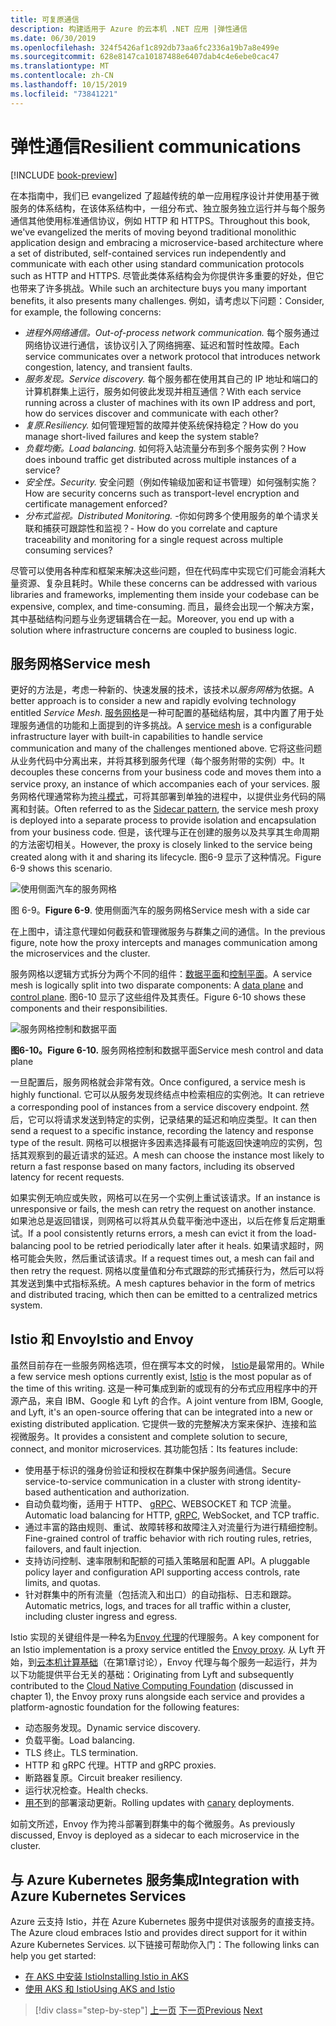 ```yaml
---
title: 可复原通信
description: 构建适用于 Azure 的云本机 .NET 应用 |弹性通信
ms.date: 06/30/2019
ms.openlocfilehash: 324f5426af1c892db73aa6fc2336a19b7a8e499e
ms.sourcegitcommit: 628e8147ca10187488e6407dab4c4e6ebe0cac47
ms.translationtype: MT
ms.contentlocale: zh-CN
ms.lasthandoff: 10/15/2019
ms.locfileid: "73841221"
---
```

# <a name="resilient-communications"></a><span data-ttu-id="25109-103">弹性通信</span><span class="sxs-lookup"><span data-stu-id="25109-103">Resilient communications</span></span>

[!INCLUDE [book-preview](../../../includes/book-preview.md)]

<span data-ttu-id="25109-104">在本指南中，我们已 evangelized 了超越传统的单一应用程序设计并使用基于微服务的体系结构，在该体系结构中，一组分布式、独立服务独立运行并与每个服务通信其他使用标准通信协议，例如 HTTP 和 HTTPS。</span><span class="sxs-lookup"><span data-stu-id="25109-104">Throughout this book, we've evangelized the merits of moving beyond traditional monolithic application design and embracing a microservice-based architecture where a set of distributed, self-contained services run independently and communicate with each other using standard communication protocols such as HTTP and HTTPS.</span></span> <span data-ttu-id="25109-105">尽管此类体系结构会为你提供许多重要的好处，但它也带来了许多挑战。</span><span class="sxs-lookup"><span data-stu-id="25109-105">While such an architecture buys you many important benefits, it also presents many challenges.</span></span> <span data-ttu-id="25109-106">例如，请考虑以下问题：</span><span class="sxs-lookup"><span data-stu-id="25109-106">Consider, for example, the following concerns:</span></span>

- <span data-ttu-id="25109-107">*进程外网络通信。*</span><span class="sxs-lookup"><span data-stu-id="25109-107">*Out-of-process network communication.*</span></span> <span data-ttu-id="25109-108">每个服务通过网络协议进行通信，该协议引入了网络拥塞、延迟和暂时性故障。</span><span class="sxs-lookup"><span data-stu-id="25109-108">Each service communicates over a network protocol that introduces network congestion, latency, and transient faults.</span></span>
- <span data-ttu-id="25109-109">*服务发现。*</span><span class="sxs-lookup"><span data-stu-id="25109-109">*Service discovery.*</span></span> <span data-ttu-id="25109-110">每个服务都在使用其自己的 IP 地址和端口的计算机群集上运行，服务如何彼此发现并相互通信？</span><span class="sxs-lookup"><span data-stu-id="25109-110">With each service running across a cluster of machines with its own IP address and port, how do services discover and communicate with each other?</span></span>
- <span data-ttu-id="25109-111">*复原.*</span><span class="sxs-lookup"><span data-stu-id="25109-111">*Resiliency.*</span></span> <span data-ttu-id="25109-112">如何管理短暂的故障并使系统保持稳定？</span><span class="sxs-lookup"><span data-stu-id="25109-112">How do you manage short-lived failures and keep the system stable?</span></span>
- <span data-ttu-id="25109-113">*负载均衡。*</span><span class="sxs-lookup"><span data-stu-id="25109-113">*Load balancing.*</span></span> <span data-ttu-id="25109-114">如何将入站流量分布到多个服务实例？</span><span class="sxs-lookup"><span data-stu-id="25109-114">How does inbound traffic get distributed across multiple instances of a service?</span></span>
- <span data-ttu-id="25109-115">*安全性。*</span><span class="sxs-lookup"><span data-stu-id="25109-115">*Security.*</span></span> <span data-ttu-id="25109-116">安全问题（例如传输级加密和证书管理）如何强制实施？</span><span class="sxs-lookup"><span data-stu-id="25109-116">How are security concerns such as transport-level encryption and certificate management enforced?</span></span>
- <span data-ttu-id="25109-117">*分布式监视。*</span><span class="sxs-lookup"><span data-stu-id="25109-117">*Distributed Monitoring.*</span></span> <span data-ttu-id="25109-118">-你如何跨多个使用服务的单个请求关联和捕获可跟踪性和监视？</span><span class="sxs-lookup"><span data-stu-id="25109-118">- How do you correlate and capture traceability and monitoring for a single request across multiple consuming services?</span></span>

<span data-ttu-id="25109-119">尽管可以使用各种库和框架来解决这些问题，但在代码库中实现它们可能会消耗大量资源、复杂且耗时。</span><span class="sxs-lookup"><span data-stu-id="25109-119">While these concerns can be addressed with various libraries and frameworks, implementing them inside your codebase can be expensive, complex, and time-consuming.</span></span> <span data-ttu-id="25109-120">而且，最终会出现一个解决方案，其中基础结构问题与业务逻辑耦合在一起。</span><span class="sxs-lookup"><span data-stu-id="25109-120">Moreover, you end up with a solution where infrastructure concerns are coupled to business logic.</span></span>

## <a name="service-mesh"></a><span data-ttu-id="25109-121">服务网格</span><span class="sxs-lookup"><span data-stu-id="25109-121">Service mesh</span></span>

<span data-ttu-id="25109-122">更好的方法是，考虑一种新的、快速发展的技术，该技术以*服务网格*为依据。</span><span class="sxs-lookup"><span data-stu-id="25109-122">A better approach is to consider a new and rapidly evolving technology entitled *Service Mesh*.</span></span> <span data-ttu-id="25109-123">[服务网格](https://www.nginx.com/blog/what-is-a-service-mesh/)是一种可配置的基础结构层，其中内置了用于处理服务通信的功能和上面提到的许多挑战。</span><span class="sxs-lookup"><span data-stu-id="25109-123">A [service mesh](https://www.nginx.com/blog/what-is-a-service-mesh/) is a configurable infrastructure layer with built-in capabilities to handle service communication and many of the challenges mentioned above.</span></span> <span data-ttu-id="25109-124">它将这些问题从业务代码中分离出来，并将其移到服务代理（每个服务附带的实例）中。</span><span class="sxs-lookup"><span data-stu-id="25109-124">It decouples these concerns from your business code and moves them into a service proxy, an instance of which accompanies each of your services.</span></span> <span data-ttu-id="25109-125">服务网格代理通常称为[挎斗模式](https://docs.microsoft.com/azure/architecture/patterns/sidecar)，可将其部署到单独的进程中，以提供业务代码的隔离和封装。</span><span class="sxs-lookup"><span data-stu-id="25109-125">Often referred to as the [Sidecar pattern](https://docs.microsoft.com/azure/architecture/patterns/sidecar), the service mesh proxy is deployed into a separate process to provide isolation and encapsulation from your business code.</span></span> <span data-ttu-id="25109-126">但是，该代理与正在创建的服务以及共享其生命周期的方法密切相关。</span><span class="sxs-lookup"><span data-stu-id="25109-126">However, the proxy is closely linked to the service being created along with it and sharing its lifecycle.</span></span> <span data-ttu-id="25109-127">图6-9 显示了这种情况。</span><span class="sxs-lookup"><span data-stu-id="25109-127">Figure 6-9 shows this scenario.</span></span>

![使用侧面汽车的服务网格](./media/service-mesh-with-side-car.png)

<span data-ttu-id="25109-129">图 6-9。</span><span class="sxs-lookup"><span data-stu-id="25109-129">**Figure 6-9**.</span></span> <span data-ttu-id="25109-130">使用侧面汽车的服务网格</span><span class="sxs-lookup"><span data-stu-id="25109-130">Service mesh with a side car</span></span>

<span data-ttu-id="25109-131">在上图中，请注意代理如何截获和管理微服务与群集之间的通信。</span><span class="sxs-lookup"><span data-stu-id="25109-131">In the previous figure, note how the proxy intercepts and manages communication among the microservices and the cluster.</span></span>

<span data-ttu-id="25109-132">服务网格以逻辑方式拆分为两个不同的组件：[数据平面](https://blog.envoyproxy.io/service-mesh-data-plane-vs-control-plane-2774e720f7fc)和[控制平面](https://blog.envoyproxy.io/service-mesh-data-plane-vs-control-plane-2774e720f7fc)。</span><span class="sxs-lookup"><span data-stu-id="25109-132">A service mesh is logically split into two disparate components: A [data plane](https://blog.envoyproxy.io/service-mesh-data-plane-vs-control-plane-2774e720f7fc) and [control plane](https://blog.envoyproxy.io/service-mesh-data-plane-vs-control-plane-2774e720f7fc).</span></span> <span data-ttu-id="25109-133">图6-10 显示了这些组件及其责任。</span><span class="sxs-lookup"><span data-stu-id="25109-133">Figure 6-10 shows these components and their responsibilities.</span></span>

![服务网格控制和数据平面](./media/istio-control-and-data-plane.png)

<span data-ttu-id="25109-135">**图6-10。**</span><span class="sxs-lookup"><span data-stu-id="25109-135">**Figure 6-10.**</span></span> <span data-ttu-id="25109-136">服务网格控制和数据平面</span><span class="sxs-lookup"><span data-stu-id="25109-136">Service mesh control and data plane</span></span>

<span data-ttu-id="25109-137">一旦配置后，服务网格就会非常有效。</span><span class="sxs-lookup"><span data-stu-id="25109-137">Once configured, a service mesh is highly functional.</span></span> <span data-ttu-id="25109-138">它可以从服务发现终结点中检索相应的实例池。</span><span class="sxs-lookup"><span data-stu-id="25109-138">It can retrieve a corresponding pool of instances from a service discovery endpoint.</span></span> <span data-ttu-id="25109-139">然后，它可以将请求发送到特定的实例，记录结果的延迟和响应类型。</span><span class="sxs-lookup"><span data-stu-id="25109-139">It can then send a request to a specific instance, recording the latency and response type of the result.</span></span> <span data-ttu-id="25109-140">网格可以根据许多因素选择最有可能返回快速响应的实例，包括其观察到的最近请求的延迟。</span><span class="sxs-lookup"><span data-stu-id="25109-140">A mesh can choose the instance most likely to return a fast response based on many factors, including its observed latency for recent requests.</span></span>

<span data-ttu-id="25109-141">如果实例无响应或失败，网格可以在另一个实例上重试该请求。</span><span class="sxs-lookup"><span data-stu-id="25109-141">If an instance is unresponsive or fails, the mesh can retry the request on another instance.</span></span> <span data-ttu-id="25109-142">如果池总是返回错误，则网格可以将其从负载平衡池中逐出，以后在修复后定期重试。</span><span class="sxs-lookup"><span data-stu-id="25109-142">If a pool consistently returns errors, a mesh can evict it from the load-balancing pool to be retried periodically later after it heals.</span></span> <span data-ttu-id="25109-143">如果请求超时，网格可能会失败，然后重试该请求。</span><span class="sxs-lookup"><span data-stu-id="25109-143">If a request times out, a mesh can fail and then retry the request.</span></span> <span data-ttu-id="25109-144">网格以度量值和分布式跟踪的形式捕获行为，然后可以将其发送到集中式指标系统。</span><span class="sxs-lookup"><span data-stu-id="25109-144">A mesh captures behavior in the form of metrics and distributed tracing, which then can be emitted to a centralized metrics system.</span></span>

## <a name="istio-and-envoy"></a><span data-ttu-id="25109-145">Istio 和 Envoy</span><span class="sxs-lookup"><span data-stu-id="25109-145">Istio and Envoy</span></span>

<span data-ttu-id="25109-146">虽然目前存在一些服务网格选项，但在撰写本文的时候， [Istio](https://istio.io/docs/concepts/what-is-istio/)是最常用的。</span><span class="sxs-lookup"><span data-stu-id="25109-146">While a few service mesh options currently exist, [Istio](https://istio.io/docs/concepts/what-is-istio/) is the most popular as of the time of this writing.</span></span> <span data-ttu-id="25109-147">这是一种可集成到新的或现有的分布式应用程序中的开源产品，来自 IBM、Google 和 Lyft 的合作。</span><span class="sxs-lookup"><span data-stu-id="25109-147">A joint venture from IBM, Google, and Lyft, it's an open-source offering that can be integrated into a new or existing distributed application.</span></span> <span data-ttu-id="25109-148">它提供一致的完整解决方案来保护、连接和监视微服务。</span><span class="sxs-lookup"><span data-stu-id="25109-148">It provides a consistent and complete solution to secure, connect, and monitor microservices.</span></span> <span data-ttu-id="25109-149">其功能包括：</span><span class="sxs-lookup"><span data-stu-id="25109-149">Its features include:</span></span>

- <span data-ttu-id="25109-150">使用基于标识的强身份验证和授权在群集中保护服务间通信。</span><span class="sxs-lookup"><span data-stu-id="25109-150">Secure service-to-service communication in a cluster with strong identity-based authentication and authorization.</span></span>
- <span data-ttu-id="25109-151">自动负载均衡，适用于 HTTP、 [gRPC](https://grpc.io/)、WEBSOCKET 和 TCP 流量。</span><span class="sxs-lookup"><span data-stu-id="25109-151">Automatic load balancing for HTTP, [gRPC](https://grpc.io/), WebSocket, and TCP traffic.</span></span>
- <span data-ttu-id="25109-152">通过丰富的路由规则、重试、故障转移和故障注入对流量行为进行精细控制。</span><span class="sxs-lookup"><span data-stu-id="25109-152">Fine-grained control of traffic behavior with rich routing rules, retries, failovers, and fault injection.</span></span>
- <span data-ttu-id="25109-153">支持访问控制、速率限制和配额的可插入策略层和配置 API。</span><span class="sxs-lookup"><span data-stu-id="25109-153">A pluggable policy layer and configuration API supporting access controls, rate limits, and quotas.</span></span>
- <span data-ttu-id="25109-154">针对群集中的所有流量（包括流入和出口）的自动指标、日志和跟踪。</span><span class="sxs-lookup"><span data-stu-id="25109-154">Automatic metrics, logs, and traces for all traffic within a cluster, including cluster ingress and egress.</span></span>

<span data-ttu-id="25109-155">Istio 实现的关键组件是一种名为[Envoy 代理](https://www.envoyproxy.io/docs/envoy/latest/intro/what_is_envoy)的代理服务。</span><span class="sxs-lookup"><span data-stu-id="25109-155">A key component for an Istio implementation is a proxy service entitled the [Envoy proxy](https://www.envoyproxy.io/docs/envoy/latest/intro/what_is_envoy).</span></span> <span data-ttu-id="25109-156">从 Lyft 开始，到[云本机计算基础](https://www.cncf.io/)（在第1章讨论），Envoy 代理与每个服务一起运行，并为以下功能提供平台无关的基础：</span><span class="sxs-lookup"><span data-stu-id="25109-156">Originating from Lyft and subsequently contributed to the [Cloud Native Computing Foundation](https://www.cncf.io/) (discussed in chapter 1), the Envoy proxy runs alongside each service and provides a platform-agnostic foundation for the following features:</span></span>

- <span data-ttu-id="25109-157">动态服务发现。</span><span class="sxs-lookup"><span data-stu-id="25109-157">Dynamic service discovery.</span></span>
- <span data-ttu-id="25109-158">负载平衡。</span><span class="sxs-lookup"><span data-stu-id="25109-158">Load balancing.</span></span>
- <span data-ttu-id="25109-159">TLS 终止。</span><span class="sxs-lookup"><span data-stu-id="25109-159">TLS termination.</span></span>
- <span data-ttu-id="25109-160">HTTP 和 gRPC 代理。</span><span class="sxs-lookup"><span data-stu-id="25109-160">HTTP and gRPC proxies.</span></span>
- <span data-ttu-id="25109-161">断路器复原。</span><span class="sxs-lookup"><span data-stu-id="25109-161">Circuit breaker resiliency.</span></span>
- <span data-ttu-id="25109-162">运行状况检查。</span><span class="sxs-lookup"><span data-stu-id="25109-162">Health checks.</span></span>
- <span data-ttu-id="25109-163">[用不](https://martinfowler.com/bliki/CanaryRelease.html)到的部署滚动更新。</span><span class="sxs-lookup"><span data-stu-id="25109-163">Rolling updates with [canary](https://martinfowler.com/bliki/CanaryRelease.html) deployments.</span></span>

<span data-ttu-id="25109-164">如前文所述，Envoy 作为挎斗部署到群集中的每个微服务。</span><span class="sxs-lookup"><span data-stu-id="25109-164">As previously discussed, Envoy is deployed as a sidecar to each microservice in the cluster.</span></span>

## <a name="integration-with-azure-kubernetes-services"></a><span data-ttu-id="25109-165">与 Azure Kubernetes 服务集成</span><span class="sxs-lookup"><span data-stu-id="25109-165">Integration with Azure Kubernetes Services</span></span>

<span data-ttu-id="25109-166">Azure 云支持 Istio，并在 Azure Kubernetes 服务中提供对该服务的直接支持。</span><span class="sxs-lookup"><span data-stu-id="25109-166">The Azure cloud embraces Istio and provides direct support for it within Azure Kubernetes Services.</span></span> <span data-ttu-id="25109-167">以下链接可帮助你入门：</span><span class="sxs-lookup"><span data-stu-id="25109-167">The following links can help you get started:</span></span>

- [<span data-ttu-id="25109-168">在 AKS 中安装 Istio</span><span class="sxs-lookup"><span data-stu-id="25109-168">Installing Istio in AKS</span></span>](https://docs.microsoft.com/azure/aks/istio-install)
- [<span data-ttu-id="25109-169">使用 AKS 和 Istio</span><span class="sxs-lookup"><span data-stu-id="25109-169">Using AKS and Istio</span></span>](https://docs.microsoft.com/azure/aks/istio-scenario-routing)

>[!div class="step-by-step"]
><span data-ttu-id="25109-170">[上一页](infrastructure-resiliency-azure.md)
>[下一页](monitoring-health.md)</span><span class="sxs-lookup"><span data-stu-id="25109-170">[Previous](infrastructure-resiliency-azure.md)
[Next](monitoring-health.md)</span></span>
